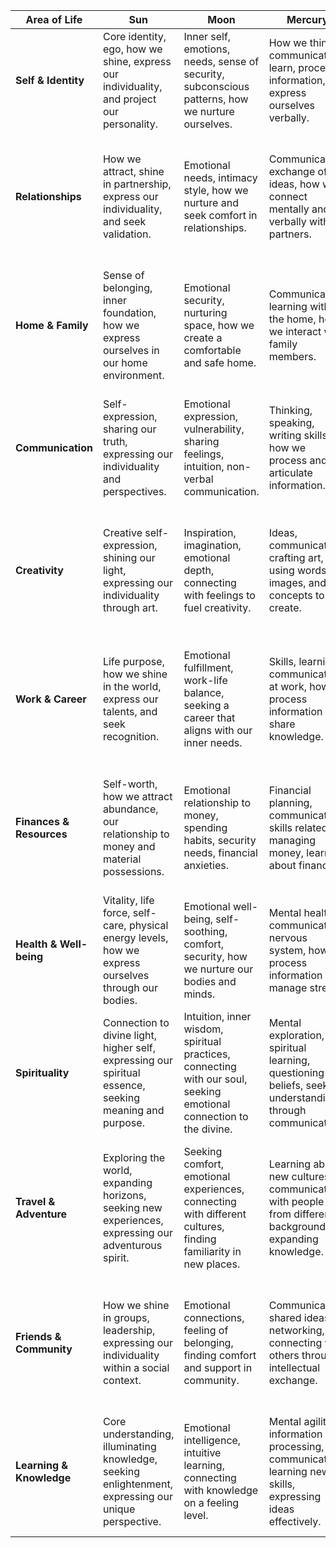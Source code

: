 
| Area of Life | Sun  | Moon | Mercury | Venus | Mars | Jupiter | Saturn |
|---|---|---|---|---|---|---|---|
| **Self & Identity** | Core identity, ego, how we shine, express our individuality, and project our personality. | Inner self, emotions, needs, sense of security, subconscious patterns, how we nurture ourselves. | How we think, communicate, learn, process information, and express ourselves verbally. | Values, aesthetics, what we love, how we relate, what we find beautiful, artistic inclinations. | Drive, action, how we assert ourselves, our energy levels, how we initiate and pursue desires. |  Expansion, optimism, belief system, sense of adventure, generosity, how we seek growth. | Structure, discipline, responsibility, boundaries, limitations, commitment, how we create order. |
| **Relationships** | How we attract, shine in partnership, express our individuality, and seek validation. | Emotional needs, intimacy style, how we nurture and seek comfort in relationships. | Communication, exchange of ideas, how we connect mentally and verbally with partners. | Affection, pleasure, what we value in relationships, how we express love, what attracts us. |  Passion, attraction, sexual energy, how we pursue romantic interests, assert ourselves in relationships. | Growth, generosity, shared adventures, how we expand through relationships, create joy and optimism. | Commitment, loyalty, long-term vision, responsibility, building a secure foundation. |
| **Home & Family** | Sense of belonging, inner foundation, how we express ourselves in our home environment. | Emotional security, nurturing space, how we create a comfortable and safe home. |  Communication, learning within the home, how we interact with family members. |  Beauty, harmony, creating a loving and aesthetically pleasing space, what we value in our home. | Action, energy, protecting the home, taking initiative in household tasks, asserting needs within the family. |  Expansion, abundance, hospitality, creating a welcoming and joyful home environment. |  Structure, tradition, responsibility to family, creating a stable and secure home base. |
| **Communication** |  Self-expression, sharing our truth, expressing our individuality and perspectives. |  Emotional expression, vulnerability, sharing feelings, intuition, non-verbal communication. |  Thinking, speaking, writing skills, how we process and articulate information. |  Harmony, diplomacy, grace in communication, using charm and tact, seeking peaceful resolution. | Assertiveness, directness, passion in speech, arguing our point, taking initiative in conversations. |  Broadcasting, humor, storytelling, sharing knowledge, inspiring others through communication.  |  Discipline, clarity, structured communication, setting boundaries in communication, speaking with authority. |
| **Creativity** |  Creative self-expression, shining our light, expressing our individuality through art. |  Inspiration, imagination, emotional depth, connecting with feelings to fuel creativity. |  Ideas, communication, crafting art, using words, images, and concepts to create. |  Beauty, aesthetics, artistic talents, what we find beautiful, expressing love through art. |  Action, energy, bringing creations to life, taking initiative,  passionate pursuit of creative projects. |  Expansion, abundance,  inspiration, seeking new creative outlets, expanding artistic horizons. |  Discipline, focus, mastering craft, honing skills, creating enduring works of art. |
| **Work & Career** | Life purpose, how we shine in the world, express our talents, and seek recognition. | Emotional fulfillment, work-life balance, seeking a career that aligns with our inner needs. | Skills, learning, communication at work, how we process information and share knowledge. | Values, aesthetics, what we find fulfilling in work, expressing creativity, seeking beauty in our profession.  | Drive, ambition, taking action, pursuing goals, asserting ourselves in the workplace. |  Growth, expansion, opportunities, seeking advancement, learning new skills, expanding our horizons. |  Structure, responsibility, long-term goals, building a stable career, commitment to our work. | 
| **Finances & Resources** |  Self-worth, how we attract abundance, our relationship to money and material possessions. |  Emotional relationship to money, spending habits, security needs, financial anxieties. |  Financial planning, communication, skills related to managing money, learning about finances. |  Values, how we spend and enjoy money, what we invest in, our relationship to luxury and beauty. |  Drive, ambition, financial action, taking risks, pursuing financial goals, earning potential. |  Growth, abundance, luck, attracting opportunities, expanding financial resources, generosity. |  Discipline, budgeting, long-term financial planning, saving, investing, creating financial security. |
| **Health & Well-being** |  Vitality, life force, self-care, physical energy levels, how we express ourselves through our bodies. |  Emotional well-being, self-soothing, comfort, security, how we nurture our bodies and minds. |  Mental health, communication, nervous system, how we process information and manage stress. |  Beauty, balance, pleasure, self-love, how we nurture our physical and emotional well-being. |  Physical activity, energy levels, motivation to exercise, how we assert ourselves physically. |  Optimism, healing, expansion, seeking healthy lifestyles,  positive mindset, embracing new experiences. |  Discipline, boundaries, healthy habits, self-control,  creating structure and routine for well-being. |
| **Spirituality** |  Connection to divine light, higher self, expressing our spiritual essence, seeking meaning and purpose. |  Intuition, inner wisdom, spiritual practices, connecting with our soul, seeking emotional connection to the divine. |  Mental exploration, spiritual learning, questioning beliefs, seeking understanding through communication. |  Connecting through beauty, art, ritual, finding spiritual meaning through aesthetics and harmony. |  Passion, devotion, spiritual action, pursuing spiritual goals, embodying spiritual principles. |  Faith, expansion of consciousness, seeking spiritual growth, exploring diverse perspectives. |  Discipline, surrender, acceptance of limitations, practicing detachment, finding structure in spiritual practices. | 
| **Travel & Adventure** |  Exploring the world, expanding horizons, seeking new experiences, expressing our adventurous spirit. |  Seeking comfort, emotional experiences, connecting with different cultures, finding familiarity in new places. |  Learning about new cultures, communication with people from different backgrounds, expanding knowledge. |  Appreciating beauty, indulging in pleasure, seeking aesthetically pleasing destinations, enjoying sensory experiences. |  Action, taking risks, exploring new terrain, physical challenges, asserting ourselves in new environments. |  Expansion, optimism, embracing new cultures, seeking adventure, experiencing growth through travel. |  Planning, caution, learning from experiences, setting boundaries, seeking structure and safety while traveling. |
| **Friends & Community** |  How we shine in groups, leadership, expressing our individuality within a social context. |  Emotional connections, feeling of belonging, finding comfort and support in community. |  Communication, shared ideas, networking, connecting with others through intellectual exchange. |  Harmony, shared values, social connections, seeking beauty and balance in friendships. |  Action, shared activities, assertiveness, taking initiative in group settings, engaging in competitive activities. |  Expansion, generosity, inclusivity, embracing diverse perspectives, fostering growth and connection within a group. |  Commitment, loyalty, responsibility to the group, providing structure and stability, setting boundaries in social dynamics. |
| **Learning & Knowledge** |  Core understanding, illuminating knowledge, seeking enlightenment, expressing our unique perspective. |  Emotional intelligence, intuitive learning, connecting with knowledge on a feeling level. |  Mental agility, information processing, communication, learning new skills, expressing ideas effectively. |  Aesthetic appreciation, learning through beauty, finding harmony and balance in knowledge. |  Passionate pursuit of knowledge, taking action, applying knowledge to real-world situations. |  Expansion, exploration of different perspectives, seeking knowledge from diverse sources, embracing new ideas. |  Discipline, focus, mastery of knowledge, building a strong foundation, seeking depth and understanding. |
